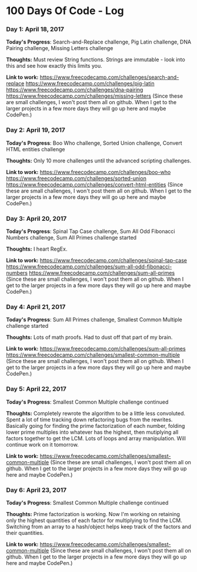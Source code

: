 # 100 Days Of Code - Log

### Day 1: April 18, 2017

**Today's Progress**: Search-and-Replace challenge, Pig Latin challenge, DNA Pairing challenge, Missing Letters challenge

**Thoughts:** Must review String functions. Strings are immutable - look into this and see how exactly this limits you.

**Link to work:** 
https://www.freecodecamp.com/challenges/search-and-replace
https://www.freecodecamp.com/challenges/pig-latin
https://www.freecodecamp.com/challenges/dna-pairing
https://www.freecodecamp.com/challenges/missing-letters
(Since these are small challenges, I won't post them all on github. When I get to the larger projects in a few more days they will go up here and maybe CodePen.)

### Day 2: April 19, 2017

**Today's Progress**: Boo Who challenge, Sorted Union challenge, Convert HTML entities challenge

**Thoughts:** Only 10 more challenges until the advanced scripting challenges.

**Link to work:** 
https://www.freecodecamp.com/challenges/boo-who
https://www.freecodecamp.com/challenges/sorted-union
https://www.freecodecamp.com/challenges/convert-html-entities
(Since these are small challenges, I won't post them all on github. When I get to the larger projects in a few more days they will go up here and maybe CodePen.)

### Day 3: April 20, 2017

**Today's Progress**: Spinal Tap Case challenge, Sum All Odd Fibonacci Numbers challenge, Sum All Primes challenge started

**Thoughts:** I heart RegEx.

**Link to work:** 
https://www.freecodecamp.com/challenges/spinal-tap-case
https://www.freecodecamp.com/challenges/sum-all-odd-fibonacci-numbers
https://www.freecodecamp.com/challenges/sum-all-primes
(Since these are small challenges, I won't post them all on github. When I get to the larger projects in a few more days they will go up here and maybe CodePen.)

### Day 4: April 21, 2017

**Today's Progress**: Sum All Primes challenge, Smallest Common Multiple challenge started

**Thoughts:** Lots of math proofs. Had to dust off that part of my brain.

**Link to work:** 
https://www.freecodecamp.com/challenges/sum-all-primes
https://www.freecodecamp.com/challenges/smallest-common-multiple
(Since these are small challenges, I won't post them all on github. When I get to the larger projects in a few more days they will go up here and maybe CodePen.)

### Day 5: April 22, 2017

**Today's Progress**: Smallest Common Multiple challenge continued

**Thoughts:** Completely rewrote the algorithm to be a little less convoluted. Spent a lot of time tracking down refactoring bugs from the rewrites. Basically going for finding the prime factorization of each number, folding lower prime multiples into whatever has the highest, then mutiplying all factors together to get the LCM. Lots of loops and array manipulation. Will continue work on it tomorrow.

**Link to work:** 
https://www.freecodecamp.com/challenges/smallest-common-multiple
(Since these are small challenges, I won't post them all on github. When I get to the larger projects in a few more days they will go up here and maybe CodePen.)

### Day 6: April 23, 2017

**Today's Progress**: Smallest Common Multiple challenge continued

**Thoughts:** Prime factorization is working. Now I'm working on retaining only the highest quantities of each factor for multiplying to find the LCM. Switching from an array to a hash/object helps keep track of the factors and their quantities.

**Link to work:** 
https://www.freecodecamp.com/challenges/smallest-common-multiple
(Since these are small challenges, I won't post them all on github. When I get to the larger projects in a few more days they will go up here and maybe CodePen.)
